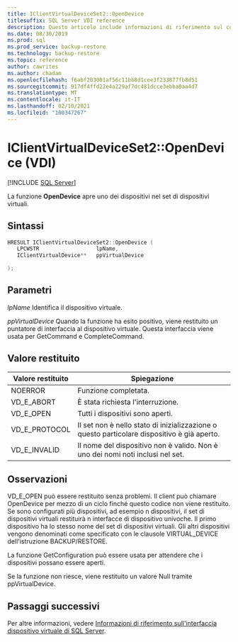 ```yaml
---
title: IClientVirtualDeviceSet2::OpenDevice
titlesuffix: SQL Server VDI reference
description: Questo articolo include informazioni di riferimento sul comando IClientVirtualDeviceSet2::OpenDevice.
ms.date: 08/30/2019
ms.prod: sql
ms.prod_service: backup-restore
ms.technology: backup-restore
ms.topic: reference
author: cawrites
ms.author: chadam
ms.openlocfilehash: f6abf203001af56c11bb8d1cee3f233877fb8d51
ms.sourcegitcommit: 917df4ffd22e4a229af7dc481dcce3ebba0aa4d7
ms.translationtype: MT
ms.contentlocale: it-IT
ms.lasthandoff: 02/10/2021
ms.locfileid: "100347267"
---
```

# <a name="iclientvirtualdeviceset2opendevice-vdi"></a>IClientVirtualDeviceSet2::OpenDevice (VDI)

[!INCLUDE [SQL Server](../../../includes/applies-to-version/sqlserver.md)]

La funzione **OpenDevice** apre uno dei dispositivi nel set di dispositivi virtuali.

## <a name="syntax"></a>Sintassi

```c
HRESULT IClientVirtualDeviceSet2::OpenDevice (
   LPCWSTR                  lpName,
   IClientVirtualDevice**   ppVirtualDevice

);
```

## <a name="parameters"></a>Parametri

*lpName* Identifica il dispositivo virtuale.

*ppVirtualDevice* Quando la funzione ha esito positivo, viene restituito un puntatore di interfaccia al dispositivo virtuale. Questa interfaccia viene usata per GetCommand e CompleteCommand.

## <a name="return-value"></a>Valore restituito

|Valore restituito | Spiegazione |
|---|---|
| NOERROR | Funzione completata. |
| VD_E_ABORT | È stata richiesta l'interruzione. |
| VD_E_OPEN |Tutti i dispositivi sono aperti. |
| VD_E_PROTOCOL | Il set non è nello stato di inizializzazione o questo particolare dispositivo è già aperto. |
| VD_E_INVALID | Il nome del dispositivo non è valido. Non è uno dei nomi noti inclusi nel set. |

## <a name="remarks"></a>Osservazioni

VD_E_OPEN può essere restituito senza problemi. Il client può chiamare OpenDevice per mezzo di un ciclo finché questo codice non viene restituito.
Se sono configurati più dispositivi, ad esempio n dispositivi, il set di dispositivi virtuali restituirà n interfacce di dispositivo univoche. Il primo dispositivo ha lo stesso nome del set di dispositivi virtuali. Gli altri dispositivi vengono denominati come specificato con le clausole VIRTUAL_DEVICE dell'istruzione BACKUP/RESTORE.

La funzione GetConfiguration può essere usata per attendere che i dispositivi possano essere aperti.

Se la funzione non riesce, viene restituito un valore Null tramite ppVirtualDevice.

## <a name="next-steps"></a>Passaggi successivi

Per altre informazioni, vedere [Informazioni di riferimento sull'interfaccia dispositivo virtuale di SQL Server](reference-virtual-device-interface.md).